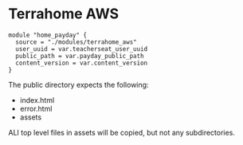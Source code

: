 # Terrahome AWS

```
module "home_payday" {
  source = "./modules/terrahome_aws"
  user_uuid = var.teacherseat_user_uuid
  public_path = var.payday_public_path
  content_version = var.content_version
}
```

The public directory expects the following:

- index.html
- error.html
- assets

ALI top level files in assets will be copied, but not any subdirectories.